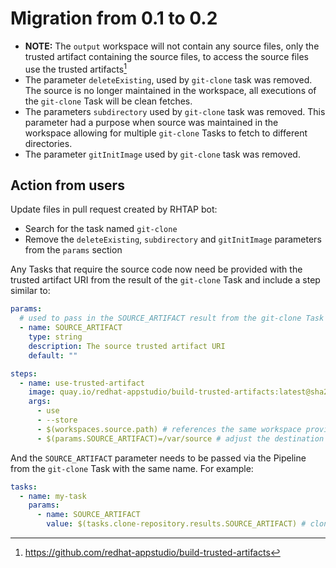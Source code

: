 # Migration from 0.1 to 0.2

- **NOTE:** The `output` workspace will not contain any source files, only the
  trusted artifact containing the source files, to access the source files use
  the trusted artifacts[^1]
- The parameter `deleteExisting`,  used by `git-clone` task was removed. The
  source is no longer maintained in the workspace, all executions of the
  `git-clone` Task will be clean fetches.
- The parameters `subdirectory` used by `git-clone` task was removed. This
  parameter had a purpose when source was maintained in the workspace allowing
  for multiple `git-clone` Tasks to fetch to different directories.
- The parameter `gitInitImage` used by `git-clone` task was removed.

## Action from users

Update files in pull request created by RHTAP bot:
- Search for the task named `git-clone`
- Remove the `deleteExisting`, `subdirectory` and `gitInitImage` parameters from
  the `params` section

Any Tasks that require the source code now need be provided with the trusted
artifact URI from the result of the `git-clone` Task and include a step similar
to:

```yaml
params:
  # used to pass in the SOURCE_ARTIFACT result from the git-clone Task
  - name: SOURCE_ARTIFACT
    type: string
    description: The source trusted artifact URI
    default: ""

steps:
  - name: use-trusted-artifact
    image: quay.io/redhat-appstudio/build-trusted-artifacts:latest@sha256:2741aaaf0c06ab784dcab99545be615696d05a578bd4ae5a1b2d6e17e5c569c4
    args:
      - use
      - --store
      - $(workspaces.source.path) # references the same workspace provided to the git-clone task
      - $(params.SOURCE_ARTIFACT)=/var/source # adjust the destination (/var/source) as needed
```

And the `SOURCE_ARTIFACT` parameter needs to be passed via the Pipeline from the
`git-clone` Task with the same name. For example:

```yaml
tasks:
  - name: my-task
    params:
      - name: SOURCE_ARTIFACT
        value: $(tasks.clone-repository.results.SOURCE_ARTIFACT) # clone-repository is the name of the git-clone Task in the Pipeline
```

[^1]: https://github.com/redhat-appstudio/build-trusted-artifacts
